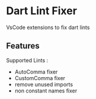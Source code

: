 # Dart Lint Fixer

VsCode extensions to fix dart lints

## Features

Supported Lints :

- AutoComma fixer
- CustomComma fixer
- remove unused imports
- non constant names fixer